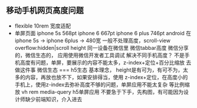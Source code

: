 ## 移动手机网页高度问题
- flexible 10rem 宽度适配
- 单屏页面
  iphone 5s 568pt
  iphone 6 667pt
  iphone 6 plus 746pt
  android 在iphone 5s -> iphone 6plus -> 480宽
  一般不处理高度，scroll-view
  overflow:hidden|scroll
  height 同一设备在微信里 微信tabbar高度
  微信分享的，微信生态的， 应用使用微信开发者工具调试
  解决不同手机高度？
  不是手机高度有问题，单屏，要展示的内容不能太多，z-index+定位+百分比缩放 去做这件事
  微信生态 === h5生态
  基本理念， height是有可为，有可不为，太多的内容，再放也放不下，如果安排得当，使用
  z-index+定位，在高度小的手机上，使用z-index去弥补高度不够的问题，单屏应用不能太复杂
  等比例缩放 vh rem media-query
  h5单屏应用 不要急于下手，先构图，有可能因为设计师缺少前端知识，介入进去